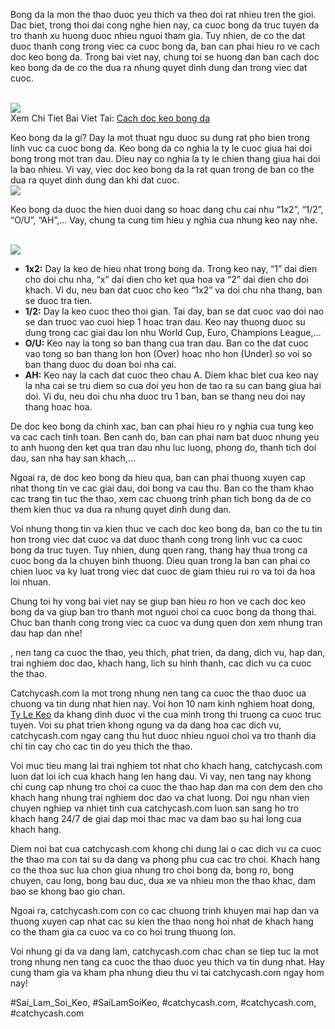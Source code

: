 <p>Bong da la mon the thao duoc yeu thich va theo doi rat nhieu tren the gioi. Dac biet, trong thoi dai cong nghe hien nay, ca cuoc bong da truc tuyen da tro thanh xu huong duoc nhieu nguoi tham gia. Tuy nhien, de co the dat duoc thanh cong trong viec ca cuoc bong da, ban can phai hieu ro ve cach doc keo bong da. Trong bai viet nay, chung toi se huong dan ban cach doc keo bong da de co the dua ra nhung quyet dinh dung dan trong viec dat cuoc.</p><br><img src="https://catchycash.com/wp-content/uploads/2025/02/cach-doc-keo-2.jpg"></br>
Xem Chi Tiet Bai Viet Tai: <a href="https://catchycash.com/cach-doc-keo-bong-da/">Cach doc keo bong da</a><p>Keo bong da la gi? Day la mot thuat ngu duoc su dung rat pho bien trong linh vuc ca cuoc bong da. Keo bong da co nghia la ty le cuoc giua hai doi bong trong mot tran dau. Dieu nay co nghia la ty le chien thang giua hai doi la bao nhieu. Vi vay, viec doc keo bong da la rat quan trong de ban co the dua ra quyet dinh dung dan khi dat cuoc.<br><img src="https://catchycash.com/wp-content/uploads/2025/02/doi-hinh-thi-dau-1.jpg"></br><p>Keo bong da duoc the hien duoi dang so hoac dang chu cai nhu “1x2”, “1/2”, “O/U”, “AH”,… Vay, chung ta cung tim hieu y nghia cua nhung keo nay nhe.</p><br><img src="https://catchycash.com/wp-content/uploads/2025/02/anh-huong-thoi-tiet-den-keo-bong-da-1.jpg"></br><ul>
<li><strong>1x2:</strong> Day la keo de hieu nhat trong bong da. Trong keo nay, “1” dai dien cho doi chu nha, “x” dai dien cho ket qua hoa va “2” dai dien cho doi khach. Vi du, neu ban dat cuoc cho keo “1x2” va doi chu nha thang, ban se duoc tra tien.</li>
<li><strong>1/2:</strong> Day la keo cuoc theo thoi gian. Tai day, ban se dat cuoc vao doi nao se dan truoc vao cuoi hiep 1 hoac tran dau. Keo nay thuong duoc su dung trong cac giai dau lon nhu World Cup, Euro, Champions League,...</li>
<li><strong>O/U:</strong> Keo nay la tong so ban thang cua tran dau. Ban co the dat cuoc vao tong so ban thang lon hon (Over) hoac nho hon (Under) so voi so ban thang duoc du doan boi nha cai.</li>
<li><strong>AH:</strong> Keo nay la cach dat cuoc theo chau A. Diem khac biet cua keo nay la nha cai se tru diem so cua doi yeu hon de tao ra su can bang giua hai doi. Vi du, neu doi chu nha duoc tru 1 ban, ban se thang neu doi nay thang hoac hoa.</li>
</ul><p>De doc keo bong da chinh xac, ban can phai hieu ro y nghia cua tung keo va cac cach tinh toan. Ben canh do, ban can phai nam bat duoc nhung yeu to anh huong den ket qua tran dau nhu luc luong, phong do, thanh tich doi dau, san nha hay san khach,...<p>Ngoai ra, de doc keo bong da hieu qua, ban can phai thuong xuyen cap nhat thong tin ve cac giai dau, doi bong va cau thu. Ban co the tham khao cac trang tin tuc the thao, xem cac chuong trinh phan tich bong da de co them kien thuc va dua ra nhung quyet dinh dung dan.</p><p>Voi nhung thong tin va kien thuc ve cach doc keo bong da, ban co the tu tin hon trong viec dat cuoc va dat duoc thanh cong trong linh vuc ca cuoc bong da truc tuyen. Tuy nhien, dung quen rang, thang hay thua trong ca cuoc bong da la chuyen binh thuong. Dieu quan trong la ban can phai co chien luoc va ky luat trong viec dat cuoc de giam thieu rui ro va toi da hoa loi nhuan.<p>Chung toi hy vong bai viet nay se giup ban hieu ro hon ve cach doc keo bong da va giup ban tro thanh mot nguoi choi ca cuoc bong da thong thai. Chuc ban thanh cong trong viec ca cuoc va dung quen don xem nhung tran dau hap dan nhe!</p><p>, nen tang ca cuoc the thao, yeu thich, phat trien, da dang, dich vu, hap dan, trai nghiem doc dao, khach hang, lich su hinh thanh, cac dich vu ca cuoc the thao. 

Catchycash.com la mot trong nhung nen tang ca cuoc the thao duoc ua chuong va tin dung nhat hien nay. Voi hon 10 nam kinh nghiem hoat dong, <a href="https://catchycash.com/">Ty Le Keo</a> da khang dinh duoc vi the cua minh trong thi truong ca cuoc truc tuyen. Voi su phat trien khong ngung va da dang hoa cac dich vu, catchycash.com ngay cang thu hut duoc nhieu nguoi choi va tro thanh dia chi tin cay cho cac tin do yeu thich the thao.

Voi muc tieu mang lai trai nghiem tot nhat cho khach hang, catchycash.com luon dat loi ich cua khach hang len hang dau. Vi vay, nen tang nay khong chi cung cap nhung tro choi ca cuoc the thao hap dan ma con dem den cho khach hang nhung trai nghiem doc dao va chat luong. Doi ngu nhan vien chuyen nghiep va nhiet tinh cua catchycash.com luon san sang ho tro khach hang 24/7 de giai dap moi thac mac va dam bao su hai long cua khach hang.

Diem noi bat cua catchycash.com khong chi dung lai o cac dich vu ca cuoc the thao ma con tai su da dang va phong phu cua cac tro choi. Khach hang co the thoa suc lua chon giua nhung tro choi bong da, bong ro, bong chuyen, cau long, bong bau duc, dua xe va nhieu mon the thao khac, dam bao se khong bao gio chan.

Ngoai ra, catchycash.com con co cac chuong trinh khuyen mai hap dan va thuong xuyen cap nhat cac su kien the thao nong hoi nhat de khach hang co the tham gia ca cuoc va co co hoi trung thuong lon.

Voi nhung gi da va dang lam, catchycash.com chac chan se tiep tuc la mot trong nhung nen tang ca cuoc the thao duoc yeu thich va tin dung nhat. Hay cung tham gia va kham pha nhung dieu thu vi tai catchycash.com ngay hom nay!</p>
#Sai_Lam_Soi_Keo, #SaiLamSoiKeo, #catchycash.com, #catchycash.com, #catchycash.com
